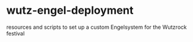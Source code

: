 # wutz-engel-deployment
resources and scripts to set up a custom Engelsystem for the Wutzrock festival
